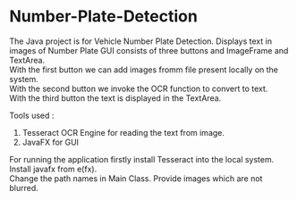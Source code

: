 # Number-Plate-Detection
The Java project is for Vehicle Number Plate Detection.
Displays text in images of Number Plate
GUI consists of three buttons and ImageFrame and TextArea.<br />
With the first button we can add images fromm file present locally on the system.<br />
With the second button we invoke the OCR function to convert to text.<br />
With the third button the text is displayed in the TextArea.<br />

Tools used :
1) Tesseract OCR Engine for reading the text from image.
2) JavaFX for GUI

For running the application firstly install Tesseract into the local system.<br />
Install javafx from e(fx).<br />
Change the path names in Main Class.
Provide images which are not  blurred.
